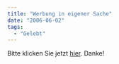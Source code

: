 ```yaml
---
title: "Werbung in eigener Sache"
date: "2006-06-02"
tags:
  - "Gelebt"
---
```


Bitte klicken Sie jetzt [hier](http://www.zeit.de/online/2006/22/rechner-fuer-arme). Danke!
